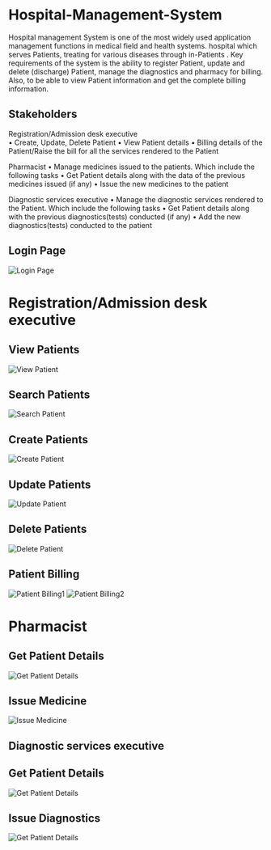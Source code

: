# Hospital-Management-System

Hospital management System is one of the most widely used application management functions in medical field and health systems. hospital which serves Patients, treating for various diseases through in-Patients . Key requirements of the system is the ability to register Patient, update and delete (discharge) Patient, manage the diagnostics and pharmacy for billing. Also, to be able to view Patient information and get the complete billing information.

## Stakeholders

Registration/Admission desk executive<br/>
• Create, Update, Delete Patient
• View Patient details
• Billing details of the Patient/Raise the bill for all the services rendered to the Patient

Pharmacist
• Manage medicines issued to the patients. Which include the following tasks
• Get Patient details along with the data of the previous medicines issued (if any)
• Issue the new medicines to the patient

Diagnostic services executive
• Manage the diagnostic services rendered to the Patient. Which include the following tasks
• Get Patient details along with the previous diagnostics(tests) conducted (if any)
• Add the new diagnostics(tests) conducted to the patient

## Login Page

![Login Page](https://github.com/Kevin2498/Hospital-Management-System/blob/master/login.png)

# Registration/Admission desk executive

## View Patients

![View Patient](https://github.com/Kevin2498/Hospital-Management-System/blob/master/Screenshot%20(57).png)

## Search Patients

![Search Patient](https://github.com/Kevin2498/Hospital-Management-System/blob/master/Screenshot%20(46).png)

## Create Patients

![Create Patient](https://github.com/Kevin2498/Hospital-Management-System/blob/master/Screenshot%20(47).png)

## Update Patients

![Update Patient](https://github.com/Kevin2498/Hospital-Management-System/blob/master/Screenshot%20(48).png)

## Delete Patients

![Delete Patient](https://github.com/Kevin2498/Hospital-Management-System/blob/master/Screenshot%20(58).png)

## Patient Billing 

![Patient Billing1](https://github.com/Kevin2498/Hospital-Management-System/blob/master/Screenshot%20(60).png)
![Patient Billing2](https://github.com/Kevin2498/Hospital-Management-System/blob/master/Screenshot%20(50).png)


# Pharmacist

## Get Patient Details

![Get Patient Details](https://github.com/Kevin2498/Hospital-Management-System/blob/master/Screenshot%20(51).png)

## Issue Medicine

![Issue Medicine](https://github.com/Kevin2498/Hospital-Management-System/blob/master/Screenshot%20(52).png)

## Diagnostic services executive

## Get Patient Details

![Get Patient Details](https://github.com/Kevin2498/Hospital-Management-System/blob/master/Screenshot%20(53).png)

## Issue Diagnostics

![Get Patient Details](https://github.com/Kevin2498/Hospital-Management-System/blob/master/Screenshot%20(59).png)

